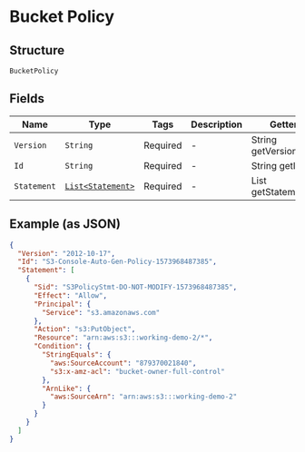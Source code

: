 
# Bucket Policy

## Structure

`BucketPolicy`

## Fields

| Name | Type | Tags | Description | Getter | Setter |
|  --- | --- | --- | --- | --- | --- |
| `Version` | `String` | Required | - | String getVersion() | setVersion(String version) |
| `Id` | `String` | Required | - | String getId() | setId(String id) |
| `Statement` | [`List<Statement>`](../../doc/models/statement.md) | Required | - | List<Statement> getStatement() | setStatement(List<Statement> statement) |

## Example (as JSON)

```json
{
  "Version": "2012-10-17",
  "Id": "S3-Console-Auto-Gen-Policy-1573968487385",
  "Statement": [
    {
      "Sid": "S3PolicyStmt-DO-NOT-MODIFY-1573968487385",
      "Effect": "Allow",
      "Principal": {
        "Service": "s3.amazonaws.com"
      },
      "Action": "s3:PutObject",
      "Resource": "arn:aws:s3:::working-demo-2/*",
      "Condition": {
        "StringEquals": {
          "aws:SourceAccount": "879370021840",
          "s3:x-amz-acl": "bucket-owner-full-control"
        },
        "ArnLike": {
          "aws:SourceArn": "arn:aws:s3:::working-demo-2"
        }
      }
    }
  ]
}
```

